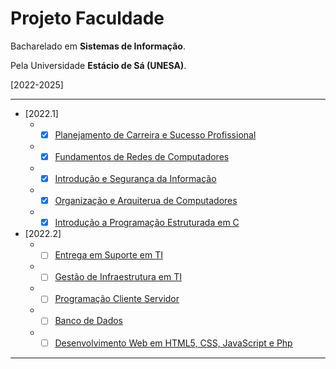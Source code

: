 # Projeto Faculdade

Bacharelado em **Sistemas de Informação**.

Pela Universidade **Estácio de Sá (UNESA)**.

[2022-2025]

---

* [2022.1]
    * - [x] [Planejamento de Carreira e Sucesso Profissional](/docs/fundamentos-de-redes-de-computadores.md)
    * - [x] [Fundamentos de Redes de Computadores](/docs/introducao-a-programacao-estruturada-em-c.md)
    * - [x] [Introdução e Segurança da Informação](/docs/introducao-e-seguranca-da-informacao.md)
    * - [x] [Organização e Arquiterua de Computadores](/docs/organizacao-e-arquiterua-de-computadores.md)
    * - [x] [Introdução a Programação Estruturada em C](/docs/planejamento-de-carreira-e-sucesso-profissional.md)

* [2022.2]
    * - [ ] [Entrega em Suporte em TI]()
    * - [ ] [Gestão de Infraestrutura em TI]()
    * - [ ] [Programação Cliente Servidor]()
    * - [ ] [Banco de Dados]()
    * - [ ] [Desenvolvimento Web em HTML5, CSS, JavaScript e Php]()

---